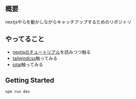 ## 概要
nextjsやらを動かしながらキャッチアップするためのリポジトリ

## やってること
* [nextjsのチュートリアル](https://nextjs.org/learn)を読みつつ触る
* [tailwindcss](https://tailwindcss.com/)触ってみる
* [jotai](https://github.com/pmndrs/jotai)触ってみる

## Getting Started
```bash
npm run dev
```
